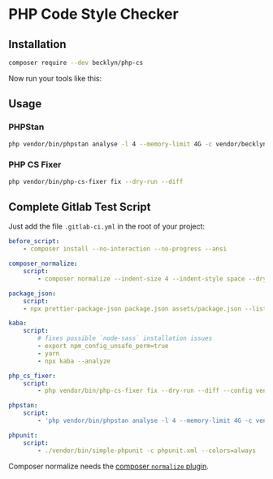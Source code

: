 PHP Code Style Checker
======================


Installation
------------

```bash
composer require --dev becklyn/php-cs 
```

Now run your tools like this:


Usage
-----

### PHPStan

```bash
php vendor/bin/phpstan analyse -l 4 --memory-limit 4G -c vendor/becklyn/php-cs/phpstan.neon .
```


### PHP CS Fixer

```bash
php vendor/bin/php-cs-fixer fix --dry-run --diff
```


Complete Gitlab Test Script
---------------------------

Just add the file `.gitlab-ci.yml` in the root of your project:

```yaml
before_script:
    - composer install --no-interaction --no-progress --ansi

composer_normalize:
    script:
        - composer normalize --indent-size 4 --indent-style space --dry-run

package_json:
    script:
    - npx prettier-package-json package.json assets/package.json --list-different --tab-width 4

kaba:
    script:
        # fixes possible `node-sass` installation issues
        - export npm_config_unsafe_perm=true
        - yarn
        - npx kaba --analyze

php_cs_fixer:
    script:
        - php vendor/bin/php-cs-fixer fix --dry-run --diff --config vendor/becklyn/php-cs/.php_cs.dist  --no-interaction --ansi

phpstan:
    script:
        - 'php vendor/bin/phpstan analyse -l 4 --memory-limit 4G -c vendor/becklyn/php-cs/phpstan.neon .'

phpunit:
    script:
        - ./vendor/bin/simple-phpunit -c phpunit.xml --colors=always
```

Composer normalize needs the [composer `normalize` plugin](https://packagist.org/packages/localheinz/composer-normalize).
